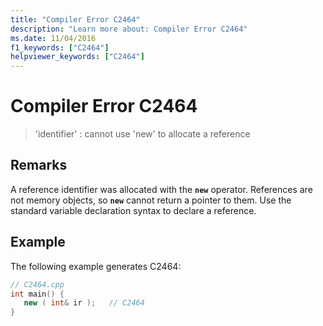 ```yaml
---
title: "Compiler Error C2464"
description: "Learn more about: Compiler Error C2464"
ms.date: 11/04/2016
f1_keywords: ["C2464"]
helpviewer_keywords: ["C2464"]
---
```

# Compiler Error C2464

> 'identifier' : cannot use 'new' to allocate a reference

## Remarks

A reference identifier was allocated with the **`new`** operator. References are not memory objects, so **`new`** cannot return a pointer to them. Use the standard variable declaration syntax to declare a reference.

## Example

The following example generates C2464:

```cpp
// C2464.cpp
int main() {
   new ( int& ir );   // C2464
}
```
